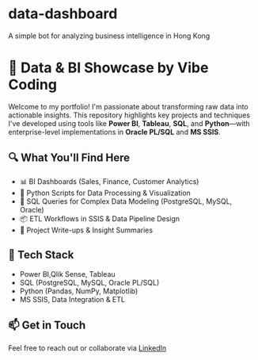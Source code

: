 # data-dashboard
A simple bot for analyzing business intelligence in Hong Kong

# 🧠 Data & BI Showcase by Vibe Coding

Welcome to my portfolio! I'm passionate about transforming raw data into actionable insights. This repository highlights key projects and techniques I've developed using tools like **Power BI**, **Tableau**, **SQL**, and **Python**—with enterprise-level implementations in **Oracle PL/SQL** and **MS SSIS**.

## 🔍 What You'll Find Here
- 📊 BI Dashboards (Sales, Finance, Customer Analytics)
- 🐍 Python Scripts for Data Processing & Visualization
- 🧮 SQL Queries for Complex Data Modeling (PostgreSQL, MySQL, Oracle)
- 📦 ETL Workflows in SSIS & Data Pipeline Design
- 📁 Project Write-ups & Insight Summaries

## 🚀 Tech Stack
- Power BI,Qlik Sense, Tableau
- SQL (PostgreSQL, MySQL, Oracle PL/SQL)
- Python (Pandas, NumPy, Matplotlib)
- MS SSIS, Data Integration & ETL

## 📫 Get in Touch
Feel free to reach out or collaborate via [LinkedIn](https://www.linkedin.com/in/vick-lam-data-bi/) 

